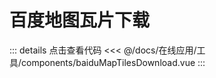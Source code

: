<script setup>
import baiduMapTilesDownload from './components/baiduMapTilesDownload.vue'
</script>

# 百度地图瓦片下载

<ClientOnly>
  <baiduMapTilesDownload/>
</ClientOnly>

::: details 点击查看代码
<<< @/docs/在线应用/工具/components/baiduMapTilesDownload.vue
:::
